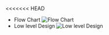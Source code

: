 <<<<<<< HEAD
- Flow Chart
![Flow Chart](https://github.com/TadimallaLakshmiPavithra/stepin-personal-dairy-management-system/blob/d4c183e5b6e60b6fbd79c8d4ee6e6eb631e4e7e6/5_Images/flowchart-diary.webp)
- Low level Design
![Low level Design](https://github.com/TadimallaLakshmiPavithra/stepin-personal-dairy-management-system/blob/716c9eee8b7fa0a69d3f9dd685d4777b7a29e0bc/5_Images/Flow%20chart2.PNG)

